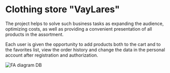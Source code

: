# Clothing store "VayLares"
The project helps to solve such business tasks as expanding the audience, optimizing costs, as well as providing a convenient presentation of all products in the assortment.

Each user is given the opportunity to add products both to the cart and to the favorites list, view the order history and change the data in the personal account after registration and authorization.

![FA diagram DB](https://github.com/ShatAlex/Clothing-Store-VayLares/blob/master/Clothes_DB.png)
